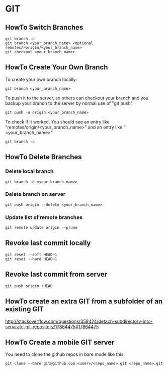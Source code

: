 # GIT

## HowTo Switch Branches
    git branch -a
    git branch <your_branch_name> <optional remotes/>origin/<your_branch_name>
    git checkout <your_branch_name>

## HowTo Create Your Own Branch

To create your own branch locally:

    git branch <your_branch_name>

To push it to the server, so others can checkout your branch and you backup your branch to the server by normal use of "git push"

    git push -u origin <your_branch_name>

To check if it worked. You should see an entry like "remotes/origin/<your_branch_name>" and an entry like "<your_branch_name>"

    git branch -a 

## HowTo Delete Branches

### Delete local branch

    git branch -d <your_branch_name>

### Delete branch on server

    git push origin --delete <your_branch_name>

### Update list of remote branches

    git remote update origin --prune

## Revoke last commit locally

    git reset --soft HEAD~1
    git reset --hard HEAD~1

## Revoke last commit from server

    git push origin +HEAD

## HowTo create an extra GIT from a subfolder of an existing GIT

http://stackoverflow.com/questions/359424/detach-subdirectory-into-separate-git-repository/17864475#17864475

## HowTo Create a mobile GIT server

You need to clone the github repos in bare mode like this:

    git clone --bare git@github.com:<user>/<repo_name>.git <repo_name>.git

